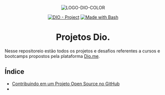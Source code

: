 <div align="center">

![LOGO-DIO-COLOR](.github/assets/LOGO-DIO-COLOR.png)

</div>

<div align="center">

  [![DIO - Project](https://img.shields.io/badge/DIO-Project-FED564?logo=youtube)](https://dio.me/)
  [![Made with Bash](https://img.shields.io/badge/Prompt-Project-FED564?logo=gnu-bash&amp;logoColor=white)](https://www.gnu.org/software/bash/)

# Projetos Dio.
</div>

Nesse repositoreio estão todos os projetos e desafios referentes a cursos e bootcamps propostos pela plataforma [Dio.me](https://dio.me/).

## Índice

- [Contribuindo em um Projeto Open Source no GitHub](./Contribuindo_em_um_Projeto_Open_Source_no_GitHub)
- []()
